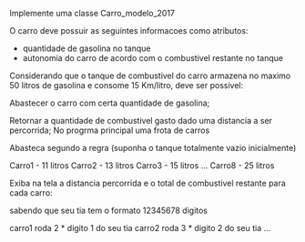 Implemente uma classe Carro_modelo_2017

O carro deve possuir as seguintes informacoes como atributos:
- quantidade de gasolina no tanque
- autonomia do carro de acordo com o combustivel restante no tanque

Considerando que o tanque de combustivel do carro armazena no maximo 50 litros de gasolina e consome 15 Km/litro, 
deve ser possivel:

Abastecer o carro com certa quantidade de gasolina;

Retornar a quantidade de combustivel gasto dado uma distancia a ser percorrida;
No progrma principal uma frota de carros

Abasteca segundo a regra (suponha o tanque totalmente vazio inicialmente)

Carro1 - 11 litros
Carro2 - 13 litros
Carro3 - 15 litros
...
Carro8 - 25 litros

Exiba na tela a distancia percorrida e o total de combustivel restante para cada carro:

sabendo que seu tia tem o formato 12345678 digitos

carro1 roda 2 * digito 1 do seu tia
carro2 roda 3 * digito 2 do seu tia
...